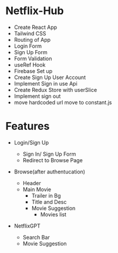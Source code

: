 # Netflix-Hub

- Create React App
- Tailwind CSS
- Routing of App
- Login Form
- Sign Up Form
- Form Validation
- useRef Hook
- Firebase Set up
- Create Sign Up User Account
- Implement Sign in use Api
- Create Redux Store with userSlice
- Implement sign out
- move hardcoded url move to constant.js



# Features
- Login/Sign Up
    - Sign In/ Sign Up Form
    - Redirect to Browse Page

- Browse(after authentucation)
    - Header
    - Main Movie
        - Trailer in Bg
        - Title and Desc
        - Movie Suggestion
            - Movies list


- NetflixGPT
    - Search Bar
    - Movie Suggestion            
